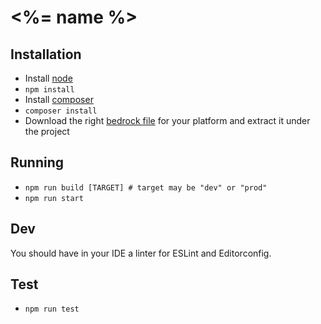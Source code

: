 # <%= name %>

## Installation

- Install [node](http://nodejs.org)
- `npm install`
- Install [composer](https://getcomposer.org/doc/00-intro.md#installation-linux-unix-osx)
- `composer install`
- Download the right [bedrock file](https://github.com/Sendoushi/bedrock-utils/tree/master/bin) for your platform and extract it under the project

## Running
- `npm run build [TARGET] # target may be "dev" or "prod"`
- `npm run start`

## Dev

You should have in your IDE a linter for ESLint and Editorconfig.

## Test

- `npm run test`
